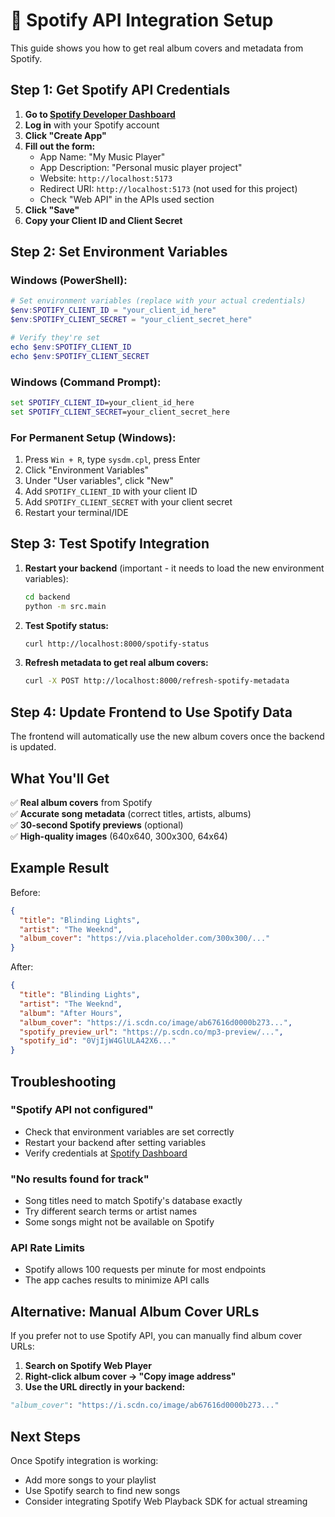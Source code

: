# 🎵 Spotify API Integration Setup

This guide shows you how to get real album covers and metadata from Spotify.

## Step 1: Get Spotify API Credentials

1. **Go to [Spotify Developer Dashboard](https://developer.spotify.com/dashboard)**
2. **Log in** with your Spotify account
3. **Click "Create App"**
4. **Fill out the form:**
   - App Name: "My Music Player"
   - App Description: "Personal music player project"
   - Website: `http://localhost:5173`
   - Redirect URI: `http://localhost:5173` (not used for this project)
   - Check "Web API" in the APIs used section
5. **Click "Save"**
6. **Copy your Client ID and Client Secret**

## Step 2: Set Environment Variables

### Windows (PowerShell):
```powershell
# Set environment variables (replace with your actual credentials)
$env:SPOTIFY_CLIENT_ID = "your_client_id_here"
$env:SPOTIFY_CLIENT_SECRET = "your_client_secret_here"

# Verify they're set
echo $env:SPOTIFY_CLIENT_ID
echo $env:SPOTIFY_CLIENT_SECRET
```

### Windows (Command Prompt):
```cmd
set SPOTIFY_CLIENT_ID=your_client_id_here
set SPOTIFY_CLIENT_SECRET=your_client_secret_here
```

### For Permanent Setup (Windows):
1. Press `Win + R`, type `sysdm.cpl`, press Enter
2. Click "Environment Variables"
3. Under "User variables", click "New"
4. Add `SPOTIFY_CLIENT_ID` with your client ID
5. Add `SPOTIFY_CLIENT_SECRET` with your client secret
6. Restart your terminal/IDE

## Step 3: Test Spotify Integration

1. **Restart your backend** (important - it needs to load the new environment variables):
   ```bash
   cd backend
   python -m src.main
   ```

2. **Test Spotify status:**
   ```bash
   curl http://localhost:8000/spotify-status
   ```

3. **Refresh metadata to get real album covers:**
   ```bash
   curl -X POST http://localhost:8000/refresh-spotify-metadata
   ```

## Step 4: Update Frontend to Use Spotify Data

The frontend will automatically use the new album covers once the backend is updated.

## What You'll Get

✅ **Real album covers** from Spotify  
✅ **Accurate song metadata** (correct titles, artists, albums)  
✅ **30-second Spotify previews** (optional)  
✅ **High-quality images** (640x640, 300x300, 64x64)  

## Example Result

Before:
```json
{
  "title": "Blinding Lights",
  "artist": "The Weeknd",
  "album_cover": "https://via.placeholder.com/300x300/..."
}
```

After:
```json
{
  "title": "Blinding Lights",
  "artist": "The Weeknd", 
  "album": "After Hours",
  "album_cover": "https://i.scdn.co/image/ab67616d0000b273...",
  "spotify_preview_url": "https://p.scdn.co/mp3-preview/...",
  "spotify_id": "0VjIjW4GlULA42X6..."
}
```

## Troubleshooting

### "Spotify API not configured"
- Check that environment variables are set correctly
- Restart your backend after setting variables
- Verify credentials at [Spotify Dashboard](https://developer.spotify.com/dashboard)

### "No results found for track"
- Song titles need to match Spotify's database exactly
- Try different search terms or artist names
- Some songs might not be available on Spotify

### API Rate Limits
- Spotify allows 100 requests per minute for most endpoints
- The app caches results to minimize API calls

## Alternative: Manual Album Cover URLs

If you prefer not to use Spotify API, you can manually find album cover URLs:

1. **Search on Spotify Web Player**
2. **Right-click album cover → "Copy image address"**
3. **Use the URL directly in your backend:**

```python
"album_cover": "https://i.scdn.co/image/ab67616d0000b273..."
```

## Next Steps

Once Spotify integration is working:
- Add more songs to your playlist
- Use Spotify search to find new songs
- Consider integrating Spotify Web Playback SDK for actual streaming
